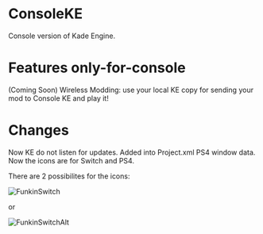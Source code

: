 # ConsoleKE
Console version of Kade Engine.



# Features only-for-console

(Coming Soon) Wireless Modding: use your local KE copy for sending your mod to Console KE and play it!


# Changes


Now KE do not listen for updates.
Added into Project.xml PS4 window data.
Now the icons are for Switch and PS4.


There are 2 possibilites for the icons:

![FunkinSwitch](https://user-images.githubusercontent.com/85010269/124506349-b9309300-ddcb-11eb-931f-b29016b84c8c.png)


or


![FunkinSwitchAlt](https://user-images.githubusercontent.com/85010269/124506389-cea5bd00-ddcb-11eb-9c33-99ad9f42af84.png)

